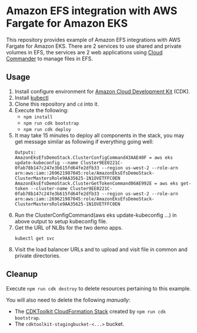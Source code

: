 # Amazon EFS integration with AWS Fargate for Amazon EKS

This repository provides example of Amazon EFS integrations with AWS Fargate for Amazon EKS.
There are 2 services to use shared and private volumes in EFS, the services are 2 web applications using [Cloud Commander](https://github.com/coderaiser/cloudcmd) to manage files in EFS.

## Usage
1. Install configure environment for [Amazon Cloud Development Kit](https://aws.amazon.com/cdk/) (CDK).
2. Install [kubectl](https://docs.aws.amazon.com/eks/latest/userguide/getting-started-console.html#eksctl-kubectl)
3. Clone this repository and `cd` into it.
4. Execute the following:
    * `npm install`
    * `npm run cdk bootstrap`
    * `npm run cdk deploy`
5. It may take 15 minutes to deploy all components in the stack, you may get message similar as following if everything going well:
    ```
    Outputs:
    AmazonEksEfsDemoStack.ClusterConfigCommand43AAE40F = aws eks update-kubeconfig --name Cluster9EE0221C-0fab78b147c247e3b615fd64fe2dfb33 --region us-west-2 --role-arn arn:aws:iam::269621987045:role/AmazonEksEfsDemoStack-ClusterMastersRole9AA35625-1N1OVETFFC0EN
    AmazonEksEfsDemoStack.ClusterGetTokenCommand06AE992E = aws eks get-token --cluster-name Cluster9EE0221C-0fab78b147c247e3b615fd64fe2dfb33 --region us-west-2 --role-arn arn:aws:iam::269621987045:role/AmazonEksEfsDemoStack-ClusterMastersRole9AA35625-1N1OVETFFC0EN
    ```
6. Run the ClusterConfigCommand(aws eks update-kubeconfig ...) in above output to setup kubeconfig file.
7. Get the URL of NLBs for the two demo apps.
    ```
    kubectl get svc
    ```
5. Visit the load balancer URLs and to upload and visit file in common and private directories.

## Cleanup

Execute `npm run cdk destroy` to delete resources pertaining to this example.

You will also need to delete the following *manually*:
   * The [CDKToolkit CloudFormation Stack](https://console.aws.amazon.com/cloudformation/home#/stacks?filteringText=CDKToolkit) created by `npm run cdk bootstrap`.
   * The `cdktoolkit-stagingbucket-<...>` bucket.
